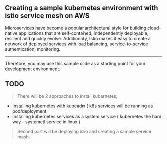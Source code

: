 ## Creating a sample kubernetes environment with istio service mesh on AWS 
 

Microservices have become a popular architectural style for building cloud-native applications that are self-contained, independently deployable, resilient and quickly evolve. Additionally, Istio makes it easy to create a network of deployed services with load balancing, service-to-service authentication, monitoring.

---

Therefore, you may use this sample code as a starting point for your development environment. 



## TODO 
> There will be 2 approaches to install kubernetes;
- Installing kubernetes with kubeadm ( k8s services will be running as pod/deployment
- Installing kubernetes services as a system service ( kubernetes the hard way - systemctl service in linux )


> Second part will be deploying istio and creating a sample service mash.
